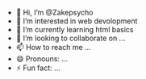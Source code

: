 - 👋 Hi, I’m @Zakepsycho
- 👀 I’m interested in web devolopment
- 🌱 I’m currently learning html basics
- 💞️ I’m looking to collaborate on ...
- 📫 How to reach me ...
- 😄 Pronouns: ...
- ⚡ Fun fact: ...

<!---
Zakepsycho/Zakepsycho is a ✨ special ✨ repository because its `README.md` (this file) appears on your GitHub profile.
You can click the Preview link to take a look at your changes.
--->
